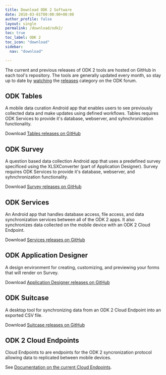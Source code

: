 ```yaml
---
title: Download ODK 2 Software
date: 2018-03-01T00:00:00+00:00
author_profile: false
layout: single
permalink: /download/odk2/
toc: true
toc_label: ODK 2
toc_icon: "download"
sidebar:
  nav: "download"

---
```


The current and previous releases of ODK 2 tools are hosted on GitHub in each tool's repository. 
The tools are generally updated every month, so stay up to date by [watching](https://forum.opendatakit.org/t/9066) the [releases](https://forum.opendatakit.org/c/releases) category on the ODK forum.

## ODK Tables
A mobile data curation Android app that enables users to see previously collected data and make updates using defined workflows. Tables requires ODK Services to provide it's database, webserver, and syhnchronization functionality.

Download [Tables releases on GitHub](https://github.com/opendatakit/tables/releases)

## ODK Survey
A question based data collection Android app that uses a predefined survey specificed using the XLSXConverter (part of Application Designer). Survey requires ODK Services to provide it's database, webserver, and syhnchronization functionality.

Download [Survey releases on GitHub](https://github.com/opendatakit/survey/releases)

## ODK Services
An Android app that handles database access, file access, and data synchronization services between all of the ODK 2 apps. It also synchronizes data collected on the mobile device with an ODK 2 Cloud Endpoint. 

Download [Services releases on GitHub](https://github.com/opendatakit/services/releases)

## ODK Application Designer
A design environment for creating, customizing, and previewing your forms that will render on Survey.

Download [Application Designer releases on GitHub](https://github.com/opendatakit/app-designer/releases)

## ODK Suitcase
A desktop tool for synchronizing data from an ODK 2 Cloud Endpoint into an exported CSV file.

Download [Suitcase releases on GitHub](https://github.com/opendatakit/suitcase/releases)

## ODK 2 Cloud Endpoints
Cloud Endpoints to are endpoints for the ODK 2 syncronization protocol allowing data to replicated between mobile devices.

See [Documentation on the current Cloud Endpoints](https://docs.opendatakit.org/odk2/cloud-endpoints-intro/).
